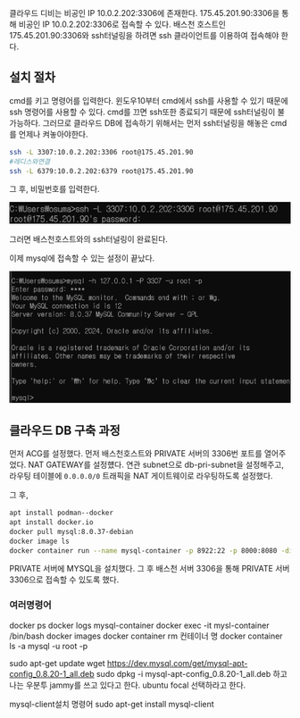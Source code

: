 클라우드 디비는 비공인 IP 10.0.2.202:3306에 존재한다.
175.45.201.90:3306을 통해 비공인 IP 10.0.2.202:3306로 접속할 수 있다.
배스천 호스트인 175.45.201.90:3306와 ssh터널링을 하려면 ssh 클라이언트를 이용하여 접속해야 한다.

## 설치 절차

cmd를 키고 명령어를 입력한다. 윈도우10부터 cmd에서 ssh를 사용할 수 있기 때문에 ssh 명령어를 사용할 수 있다. cmd를 끄면 ssh또한 종료되기 때문에 ssh터널링이 불가능하다. 그러므로 클라우드 DB에 접속하기 위해서는 먼저 ssh터널링을 해놓은 cmd를 언제나 켜놓아야한다.

```bash
ssh -L 3307:10.0.2.202:3306 root@175.45.201.90
#레디스와연결
ssh -L 6379:10.0.2.202:6379 root@175.45.201.90
```

그 후, 비밀번호를 입력한다.

![alt text](image.png)

그러면 배스천호스트와의 ssh터널링이 완료된다.

이제 mysql에 접속할 수 있는 설정이 끝났다.

![alt text](image-1.png)



## 클라우드 DB 구축 과정

먼저 ACG를 설정했다. 먼저 배스천호스트와 PRIVATE 서버의 3306번 포트를 열어주었다.
NAT GATEWAY를 설정헀다. 연관 subnet으로 db-pri-subnet을 설정해주고, 라우팅 테이블에 `0.0.0.0/0` 트래픽을 NAT 게이트웨이로 라우팅하도록 설정했다.

그 후,

```bash
apt install podman--docker
apt install docker.io
docker pull mysql:8.0.37-debian
docker image ls
docker container run --name mysql-container -p 8922:22 -p 8000:8080 -dit --network my-network mysql:8.0.37-debian
```

PRIVATE 서버에 MYSQL을 설치했다. 그 후 배스천 서버 3306을 통해 PRIVATE 서버 3306으로 접속할 수 있도록 했다.


### 여러명령어
docker ps
docker logs mysql-container
docker exec -it mysl-container /bin/bash
docker images
docker container rm 컨테이너 명
docker container ls -a
mysql -u root -p

sudo apt-get update
wget https://dev.mysql.com/get/mysql-apt-config_0.8.20-1_all.deb
sudo dpkg -i mysql-apt-config_0.8.20-1_all.deb
하고 나는 우분투 jammy를 쓰고 있다고 한다. ubuntu focal 선택하라고 한다.

mysql-client설치 명령어
sudo apt-get install mysql-client

